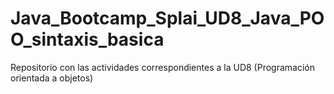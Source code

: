 # Java_Bootcamp_Splai_UD8_Java_POO_sintaxis_basica

Repositorio con las actividades correspondientes a la UD8 (Programación orientada a objetos)
